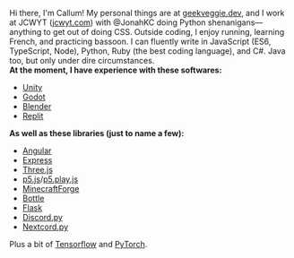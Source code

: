 Hi there, I'm Callum! My personal things are at [geekveggie.dev](https://geekveggie.dev), and I work at JCWYT ([jcwyt.com](https://jcwyt.com)) with @JonahKC doing Python shenanigans—anything to get out of doing CSS. Outside coding, I enjoy running, learning French, and practicing bassoon. I can fluently write in JavaScript (ES6, TypeScript, Node), Python, Ruby (the best coding language), and C#. Java too, but only under dire circumstances.  
**At the moment, I have experience with these softwares:**
- [Unity](https://unity.com/)
- [Godot](https://godotengine.org/)
- [Blender](https://blender.org/)
- [Replit](https://replit.com/)


**As well as these libraries (just to name a few):**
- [Angular](https://angular.io/)
- [Express](https://expressjs.com/)
- [Three.js](https://three.js.org/)
- [p5.js](https://p5js.org/)/[p5.play.js](https://p5play.org/)
- [MinecraftForge](https://docs.minecraftforge.net/en/latest/)
- [Bottle](https://bottlepy.org/docs/dev/)
- [Flask](https://flask.palletsprojects.com/en/2.2.x/)
- [Discord.py](https://discordpy.readthedocs.io/en/stable/)
- [Nextcord.py](https://docs.nextcord.dev/en/stable/index.html)


Plus a bit of [Tensorflow](https://www.tensorflow.org/) and [PyTorch](https://pytorch.org/).
